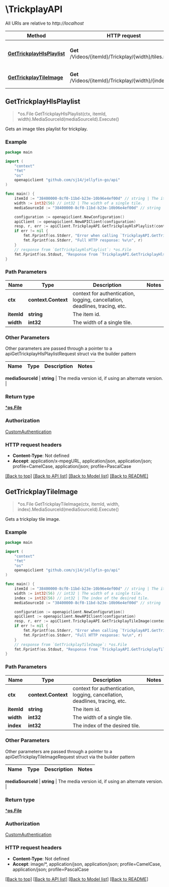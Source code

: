 # \TrickplayAPI

All URIs are relative to *http://localhost*

Method | HTTP request | Description
------------- | ------------- | -------------
[**GetTrickplayHlsPlaylist**](TrickplayAPI.md#GetTrickplayHlsPlaylist) | **Get** /Videos/{itemId}/Trickplay/{width}/tiles.m3u8 | Gets an image tiles playlist for trickplay.
[**GetTrickplayTileImage**](TrickplayAPI.md#GetTrickplayTileImage) | **Get** /Videos/{itemId}/Trickplay/{width}/{index}.jpg | Gets a trickplay tile image.



## GetTrickplayHlsPlaylist

> *os.File GetTrickplayHlsPlaylist(ctx, itemId, width).MediaSourceId(mediaSourceId).Execute()

Gets an image tiles playlist for trickplay.

### Example

```go
package main

import (
	"context"
	"fmt"
	"os"
	openapiclient "github.com/sj14/jellyfin-go/api"
)

func main() {
	itemId := "38400000-8cf0-11bd-b23e-10b96e4ef00d" // string | The item id.
	width := int32(56) // int32 | The width of a single tile.
	mediaSourceId := "38400000-8cf0-11bd-b23e-10b96e4ef00d" // string | The media version id, if using an alternate version. (optional)

	configuration := openapiclient.NewConfiguration()
	apiClient := openapiclient.NewAPIClient(configuration)
	resp, r, err := apiClient.TrickplayAPI.GetTrickplayHlsPlaylist(context.Background(), itemId, width).MediaSourceId(mediaSourceId).Execute()
	if err != nil {
		fmt.Fprintf(os.Stderr, "Error when calling `TrickplayAPI.GetTrickplayHlsPlaylist``: %v\n", err)
		fmt.Fprintf(os.Stderr, "Full HTTP response: %v\n", r)
	}
	// response from `GetTrickplayHlsPlaylist`: *os.File
	fmt.Fprintf(os.Stdout, "Response from `TrickplayAPI.GetTrickplayHlsPlaylist`: %v\n", resp)
}
```

### Path Parameters


Name | Type | Description  | Notes
------------- | ------------- | ------------- | -------------
**ctx** | **context.Context** | context for authentication, logging, cancellation, deadlines, tracing, etc.
**itemId** | **string** | The item id. | 
**width** | **int32** | The width of a single tile. | 

### Other Parameters

Other parameters are passed through a pointer to a apiGetTrickplayHlsPlaylistRequest struct via the builder pattern


Name | Type | Description  | Notes
------------- | ------------- | ------------- | -------------


 **mediaSourceId** | **string** | The media version id, if using an alternate version. | 

### Return type

[***os.File**](*os.File.md)

### Authorization

[CustomAuthentication](../README.md#CustomAuthentication)

### HTTP request headers

- **Content-Type**: Not defined
- **Accept**: application/x-mpegURL, application/json, application/json; profile=CamelCase, application/json; profile=PascalCase

[[Back to top]](#) [[Back to API list]](../README.md#documentation-for-api-endpoints)
[[Back to Model list]](../README.md#documentation-for-models)
[[Back to README]](../README.md)


## GetTrickplayTileImage

> *os.File GetTrickplayTileImage(ctx, itemId, width, index).MediaSourceId(mediaSourceId).Execute()

Gets a trickplay tile image.

### Example

```go
package main

import (
	"context"
	"fmt"
	"os"
	openapiclient "github.com/sj14/jellyfin-go/api"
)

func main() {
	itemId := "38400000-8cf0-11bd-b23e-10b96e4ef00d" // string | The item id.
	width := int32(56) // int32 | The width of a single tile.
	index := int32(56) // int32 | The index of the desired tile.
	mediaSourceId := "38400000-8cf0-11bd-b23e-10b96e4ef00d" // string | The media version id, if using an alternate version. (optional)

	configuration := openapiclient.NewConfiguration()
	apiClient := openapiclient.NewAPIClient(configuration)
	resp, r, err := apiClient.TrickplayAPI.GetTrickplayTileImage(context.Background(), itemId, width, index).MediaSourceId(mediaSourceId).Execute()
	if err != nil {
		fmt.Fprintf(os.Stderr, "Error when calling `TrickplayAPI.GetTrickplayTileImage``: %v\n", err)
		fmt.Fprintf(os.Stderr, "Full HTTP response: %v\n", r)
	}
	// response from `GetTrickplayTileImage`: *os.File
	fmt.Fprintf(os.Stdout, "Response from `TrickplayAPI.GetTrickplayTileImage`: %v\n", resp)
}
```

### Path Parameters


Name | Type | Description  | Notes
------------- | ------------- | ------------- | -------------
**ctx** | **context.Context** | context for authentication, logging, cancellation, deadlines, tracing, etc.
**itemId** | **string** | The item id. | 
**width** | **int32** | The width of a single tile. | 
**index** | **int32** | The index of the desired tile. | 

### Other Parameters

Other parameters are passed through a pointer to a apiGetTrickplayTileImageRequest struct via the builder pattern


Name | Type | Description  | Notes
------------- | ------------- | ------------- | -------------



 **mediaSourceId** | **string** | The media version id, if using an alternate version. | 

### Return type

[***os.File**](*os.File.md)

### Authorization

[CustomAuthentication](../README.md#CustomAuthentication)

### HTTP request headers

- **Content-Type**: Not defined
- **Accept**: image/*, application/json, application/json; profile=CamelCase, application/json; profile=PascalCase

[[Back to top]](#) [[Back to API list]](../README.md#documentation-for-api-endpoints)
[[Back to Model list]](../README.md#documentation-for-models)
[[Back to README]](../README.md)

